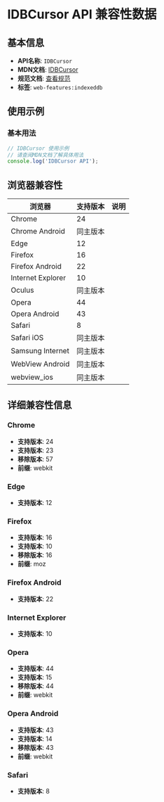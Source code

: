 # IDBCursor API 兼容性数据

## 基本信息

- **API名称**: `IDBCursor`
- **MDN文档**: [IDBCursor](https://developer.mozilla.org/docs/Web/API/IDBCursor)
- **规范文档**: [查看规范](https://w3c.github.io/IndexedDB/#cursor-interface)
- **标签**: `web-features:indexeddb`

## 使用示例

### 基本用法

```javascript
// IDBCursor 使用示例
// 请查阅MDN文档了解具体用法
console.log('IDBCursor API');
```

## 浏览器兼容性

| 浏览器 | 支持版本 | 说明 |
|--------|----------|------|
| Chrome | 24 |  |
| Chrome Android | 同主版本 |  |
| Edge | 12 |  |
| Firefox | 16 |  |
| Firefox Android | 22 |  |
| Internet Explorer | 10 |  |
| Oculus | 同主版本 |  |
| Opera | 44 |  |
| Opera Android | 43 |  |
| Safari | 8 |  |
| Safari iOS | 同主版本 |  |
| Samsung Internet | 同主版本 |  |
| WebView Android | 同主版本 |  |
| webview_ios | 同主版本 |  |

## 详细兼容性信息

### Chrome

- **支持版本**: 24
- **支持版本**: 23
- **移除版本**: 57
- **前缀**: webkit

### Edge

- **支持版本**: 12

### Firefox

- **支持版本**: 16
- **支持版本**: 10
- **移除版本**: 16
- **前缀**: moz

### Firefox Android

- **支持版本**: 22

### Internet Explorer

- **支持版本**: 10

### Opera

- **支持版本**: 44
- **支持版本**: 15
- **移除版本**: 44
- **前缀**: webkit

### Opera Android

- **支持版本**: 43
- **支持版本**: 14
- **移除版本**: 43
- **前缀**: webkit

### Safari

- **支持版本**: 8

